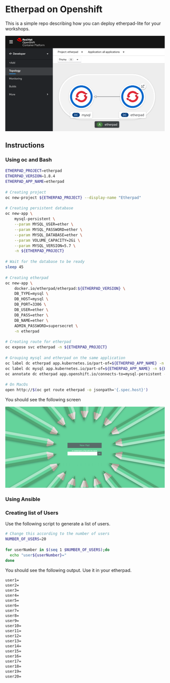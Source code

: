 # Etherpad on Openshift

This is a simple repo describing how you can deploy etherpad-lite for your workshops.

![](imgs/2020-05-29-09-14-49.png)

## Instructions

### Using oc and Bash

```bash
ETHERPAD_PROJECT=etherpad
ETHERPAD_VERSION=1.8.4
ETHERPAD_APP_NAME=etherpad

# Creating project
oc new-project ${ETHERPAD_PROJECT} --display-name "Etherpad"

# Creating persistent database
oc new-app \
    mysql-persistent \
    --param MYSQL_USER=ether \
    --param MYSQL_PASSWORD=ether \
    --param MYSQL_DATABASE=ether \
    --param VOLUME_CAPACITY=2Gi \
    --param MYSQL_VERSION=5.7 \
    -n ${ETHERPAD_PROJECT}

# Wait for the database to be ready
sleep 45

# Creating etherpad
oc new-app \
    docker.io/etherpad/etherpad:${ETHERPAD_VERSION} \
    DB_TYPE=mysql \
    DB_HOST=mysql \
    DB_PORT=3306 \
    DB_USER=ether \
    DB_PASS=ether \
    DB_NAME=ether \
    ADMIN_PASSWORD=supersecret \
    -n etherpad

# Creating route for etherpad
oc expose svc etherpad -n ${ETHERPAD_PROJECT}

# Grouping mysql and etherpad on the same application
oc label dc etherpad app.kubernetes.io/part-of=${ETHERPAD_APP_NAME} -n ${ETHERPAD_PROJECT}
oc label dc mysql app.kubernetes.io/part-of=${ETHERPAD_APP_NAME} -n ${ETHERPAD_PROJECT}
oc annotate dc etherpad app.openshift.io/connects-to=mysql-persistent -n ${ETHERPAD_PROJECT}

# On MacOs
open http://$(oc get route etherpad -o jsonpath='{.spec.host}')
```

You should see the following screen

![](imgs/2020-05-27-12-41-04.png)

### Using Ansible

### Creating list of Users

Use the following script to generate a list of users.

```bash
# Change this according to the number of users
NUMBER_OF_USERS=20

for userNumber in $(seq 1 $NUMBER_OF_USERS);do
  echo "user${userNumber}="
done
```

You should see the following output. Use it in your etherpad.

```
user1=
user2=
user3=
user4=
user5=
user6=
user7=
user8=
user9=
user10=
user11=
user12=
user13=
user14=
user15=
user16=
user17=
user18=
user19=
user20=
```